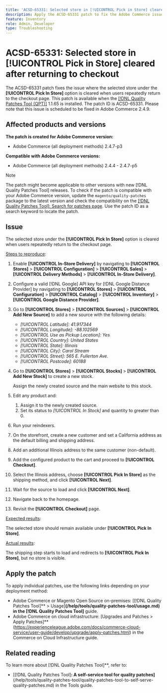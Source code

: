 ```yaml
---
title: 'ACSD-65331: Selected store in [!UICONTROL Pick in Store] cleared after returning to checkout'
description: Apply the ACSD-65331 patch to fix the Adobe Commerce issue where the selected store under the [!UICONTROL Pick In Store] option is cleared when users repeatedly return to the checkout page.
feature: Inventory
role: Admin, Developer
type: Troubleshooting
---
```


# ACSD-65331: Selected store in **[!UICONTROL Pick in Store]** cleared after returning to checkout

The ACSD-65331 patch fixes the issue where the selected store under the **[!UICONTROL Pick In Store]** option is cleared when users repeatedly return to the checkout page. This patch is available when the [[!DNL Quality Patches Tool (QPT)]](/help/tools/quality-patches-tool/quality-patches-tool-to-self-serve-quality-patches.md) 1.1.65 is installed. The patch ID is ACSD-65331. Please note that this issue is scheduled to be fixed in Adobe Commerce 2.4.9.

## Affected products and versions

**The patch is created for Adobe Commerce version:**

* Adobe Commerce (all deployment methods) 2.4.7-p3

**Compatible with Adobe Commerce versions:**

* Adobe Commerce (all deployment methods) 2.4.4 - 2.4.7-p5

>[!NOTE]
>
>The patch might become applicable to other versions with new [!DNL Quality Patches Tool] releases. To check if the patch is compatible with your Adobe Commerce version, update the `magento/quality-patches` package to the latest version and check the compatibility on the [[!DNL Quality Patches Tool]: Search for patches page](https://experienceleague.adobe.com/tools/commerce-quality-patches/index.html). Use the patch ID as a search keyword to locate the patch.

## Issue

The selected store under the **[!UICONTROL Pick In Store]** option is cleared when users repeatedly return to the checkout page. 

<u>Steps to reproduce</u>:

1. Enable **[!UICONTROL In-Store Delivery]** by navigating to **[!UICONTROL Stores]** > **[!UICONTROL Configuration]** > **[!UICONTROL Sales]** > **[!UICONTROL Delivery Methods]** > **[!UICONTROL In-Store Delivery]**.
1. Configure a valid [!DNL Google] API key for [!DNL Google Distance Provider] by navigating to **[!UICONTROL Stores]** > **[!UICONTROL Configuration]** > **[!UICONTROL Catalog]** > **[!UICONTROL Inventory]** > **[!UICONTROL Google Distance Provider]**.
1. Go to **[!UICONTROL Stores]** > **[!UICONTROL Sources]** > **[!UICONTROL Add New Source]** to add a new source with the following details:

    * *[!UICONTROL Latitude]: 41.917344*
    * *[!UICONTROL Longitude]: -88.102569*
    * *[!UICONTROL Use as Pickup Location]: Yes*
    * *[!UICONTROL Country]: United States*
    * *[!UICONTROL State]: Illinois*
    * *[!UICONTROL City]: Carol Stream*
    * *[!UICONTROL Street]: 565 E. Fullerton Ave.*
    * *[!UICONTROL Postcode]: 60188*

1. Go to **[!UICONTROL Stores]** > **[!UICONTROL Stocks]** > **[!UICONTROL Add New Stock]** to create a new stock.

    Assign the newly created source and the main website to this stock.
1. Edit any product and:

    1. Assign it to the newly created source.
    1. Set its status to *[!UICONTROL In Stock]* and quantity to greater than 0.

1. Run your reindexers.
1. On the storefront, create a new customer and set a California address as the default billing and shipping address.
1. Add an additional Illinois address to the same customer (non-default).
1. Add the configured product to the cart and proceed to **[!UICONTROL Checkout]**.
1. Select the Illinois address, choose **[!UICONTROL Pick In Store]** as the shipping method, and click **[!UICONTROL Next]**.
1. Wait for the source to load and click **[!UICONTROL Next]**.
1. Navigate back to the homepage.
1. Revisit the **[!UICONTROL Checkout]** page.

<u>Expected results</u>:

The selected store should remain available under **[!UICONTROL Pick In Store]**.

<u>Actual results</u>:

The shipping step starts to load and redirects to **[!UICONTROL Pick In Store]**, but no store is visible.

## Apply the patch

To apply individual patches, use the following links depending on your deployment method:

* Adobe Commerce or Magento Open Source on-premises: [[!DNL Quality Patches Tool]** > Usage]**(/help/tools/quality-patches-tool/usage.md) in the [!DNL Quality Patches Tool]** guide.
* Adobe Commerce on cloud infrastructure: [Upgrades and Patches > Apply Patches]**(https://experienceleague.adobe.com/docs/commerce-cloud-service/user-guide/develop/upgrade/apply-patches.html) in the Commerce on Cloud Infrastructure guide.

## Related reading

To learn more about [!DNL Quality Patches Tool]**, refer to:

* [[!DNL Quality Patches Tool]**: A self-service tool for quality patches]**(/help/tools/quality-patches-tool/quality-patches-tool-to-self-serve-quality-patches.md) in the Tools guide.
